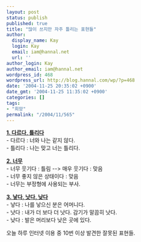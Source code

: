 ```yaml
---
layout: post
status: publish
published: true
title: "많이 쓰지만 자주 틀리는 표현들"
author:
  display_name: Kay
  login: Kay
  email: iam@hannal.net
  url: ''
author_login: Kay
author_email: iam@hannal.net
wordpress_id: 468
wordpress_url: http://blog.hannal.com/wp/?p=468
date: '2004-11-25 20:35:02 +0900'
date_gmt: '2004-11-25 11:35:02 +0900'
categories: []
tags:
- "희망"
permalink: "/2004/11/565"
---
```

<p><u><b>1. 다르다, 틀리다</b></u><br />
- 다르다 : 너와 나는 같지 않다.<br />
- 틀리다 : 나는 맞고 너는 틀리다.</p>
<p><u><b>2. 너무</b></u><br />
- 너무 웃기다 : 틀림 --> 매우 웃기다 : 맞음<br />
- 너무 좋지 않은 상태이다 : 맞음<br />
- 너무는 부정형에 사용되는 부사.</p>
<p><u><b>3. 낳다, 낫다, 낮다</b></u><br />
- 낳다 : 나를 낳으신 분은 어머니다.<br />
- 낫다 : 내가 더 보다 더 낫다. 감기가 말끔히 낫다.<br />
- 낮다 : 발은 머리보다 낮은 곳에 있다.</p>
<p>오늘 하루 인터넷 이용 중 10번 이상 발견한 잘못된 표현들.</p>
